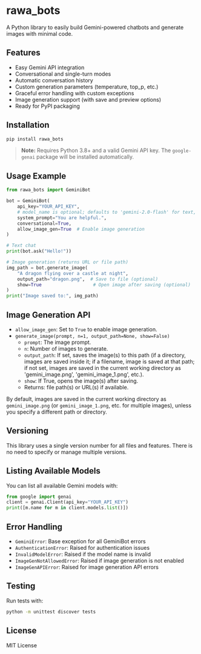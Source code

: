 # rawa_bots

A Python library to easily build Gemini-powered chatbots and generate images with minimal code.

## Features
- Easy Gemini API integration
- Conversational and single-turn modes
- Automatic conversation history
- Custom generation parameters (temperature, top_p, etc.)
- Graceful error handling with custom exceptions
- Image generation support (with save and preview options)
- Ready for PyPI packaging

## Installation

```bash
pip install rawa_bots
```

> **Note:** Requires Python 3.8+ and a valid Gemini API key. The `google-genai` package will be installed automatically.

## Usage Example

```python
from rawa_bots import GeminiBot

bot = GeminiBot(
    api_key="YOUR_API_KEY",
    # model_name is optional; defaults to 'gemini-2.0-flash' for text, 'gemini-2.0-flash-preview-image-generation' for images
    system_prompt="You are helpful.",
    conversational=True,
    allow_image_gen=True  # Enable image generation
)

# Text chat
print(bot.ask("Hello!"))

# Image generation (returns URL or file path)
img_path = bot.generate_image(
    "A dragon flying over a castle at night",
    output_path="dragon.png",  # Save to file (optional)
    show=True                   # Open image after saving (optional)
)
print("Image saved to:", img_path)
```

## Image Generation API

- `allow_image_gen`: Set to `True` to enable image generation.
- `generate_image(prompt, n=1, output_path=None, show=False)`
  - `prompt`: The image prompt.
  - `n`: Number of images to generate.
  - `output_path`: If set, saves the image(s) to this path (if a directory, images are saved inside it; if a filename, image is saved at that path; if not set, images are saved in the current working directory as 'gemini_image.png', 'gemini_image_1.png', etc.).
  - `show`: If True, opens the image(s) after saving.
  - Returns: file path(s) or URL(s) if available.

By default, images are saved in the current working directory as `gemini_image.png` (or `gemini_image_1.png`, etc. for multiple images), unless you specify a different path or directory.

## Versioning

This library uses a single version number for all files and features. There is no need to specify or manage multiple versions.

## Listing Available Models

You can list all available Gemini models with:

```python
from google import genai
client = genai.Client(api_key="YOUR_API_KEY")
print([m.name for m in client.models.list()])
```

## Error Handling

- `GeminiError`: Base exception for all GeminiBot errors
- `AuthenticationError`: Raised for authentication issues
- `InvalidModelError`: Raised if the model name is invalid
- `ImageGenNotAllowedError`: Raised if image generation is not enabled
- `ImageGenAPIError`: Raised for image generation API errors

## Testing

Run tests with:
```bash
python -m unittest discover tests
```

## License
MIT License 